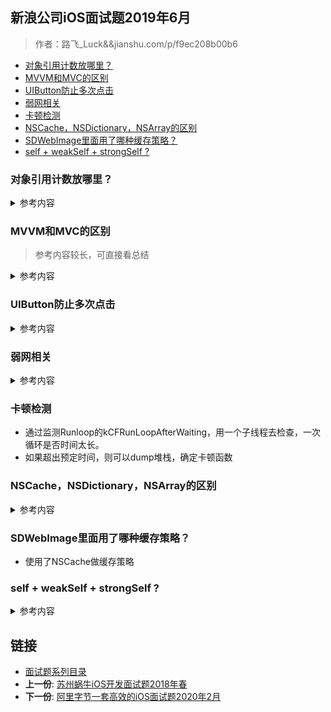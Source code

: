 ## 新浪公司iOS面试题2019年6月

> 作者：路飞_Luck&&jianshu.com/p/f9ec208b00b6

-   [对象引用计数放哪里？](#对象引用计数放哪里)
-   [MVVM和MVC的区别](#mvvm和mvc的区别)
-   [UIButton防止多次点击](#uibutton防止多次点击)
-   [弱网相关](#弱网相关)
-   [卡顿检测](#卡顿检测)
-   [NSCache，NSDictionary，NSArray的区别](#nscachensdictionarynsarray的区别)
-   [SDWebImage里面用了哪种缓存策略？](#sdwebimage里面用了哪种缓存策略)
-   [self + weakSelf + strongSelf ?](#self-weakself-strongself)

### 对象引用计数放哪里？

<details>
<summary> 参考内容 </summary>

* 可查阅objc相关源码：**struct** objc_class -> isa
* isa 结构如下
	
	```
	/** isa_t 结构体 */
	union isa_t {
	    Class cls;
	    uintptr_t bits;
	    struct {
	        uintptr_t nonpointer        : 1;
	        uintptr_t has_assoc         : 1;
	        uintptr_t has_cxx_dtor      : 1;
	        uintptr_t shiftcls          : 33;
	        uintptr_t magic             : 6;
	        uintptr_t weakly_referenced : 1;
	        uintptr_t deallocating      : 1;
	        uintptr_t has_sidetable_rc  : 1;
	        uintptr_t extra_rc          : 19;
	    };
	};
	```
* extra_rc：表示该对象的引用计数值，实际上是引用计数值减 1，例如，如果对象的引用计数为 10，那么 extra_rc 为 9。如果引用计数大于 10，则需要使用到下面的 has_sidetable_rc。
* has_sidetable_rc：当对象引用计数大于 10 时，则has_sidetable_rc 的值为 1，那么引用计数会存储在一个叫 SideTable 的类的属性中，这是一个散列表。
* 对象引用计数就存放在extra_rc中
</details> 

### MVVM和MVC的区别 

> 参考内容较长，可直接看总结

<details>
<summary> 参考内容 </summary>

-  MVC：V(<Update&&Action>)C (Update> &&<Notify) M
- MVC的弊端
	- 厚重的View Controller
		- M：模型model的对象通常非常的简单。根据Apple的文档，model应包括数据和操作数据的业务逻辑。而在实践中，model层往往非常薄，不管怎样，model层的业务逻辑不应被拖入到controller。
		- V：视图view通常是UIKit控件（component，这里根据习惯译为控件）或者编码定义的UIKit控件的集合。View的如何构建（PS：IB或者手写界面）何必让Controller知晓，同时View不应该直接引用model（PS：现实中，你懂的！），并且仅仅通过IBAction事件引用controller。业务逻辑很明显不归入view，视图本身没有任何业务。
		- C：控制器controller。Controller是app的“胶水代码”：协调模型和视图之间的所有交互。控制器负责管理他们所拥有的视图的视图层次结构，还要响应视图的loading、appearing、disappearing等等，同时往往也会充满我们不愿暴露的model的模型逻辑以及不愿暴露给视图的业务逻辑。网络数据的请求及后续处理，本地数据库操作，以及一些带有工具性质辅助方法都加大了Massive View Controller的产生。
		- 遗失（无处安放）的网络逻辑
苹果使用的MVC的定义是这么说的：所有的对象都可以被归类为一个model，一个view，或是一个controller。

	- 你可能试着把它放在Model对象里，但是也会很棘手，因为网络调用应该使用异步，这样如果一个网络请求比持有它的model生命周期更长，事情将变的复杂。显然View里面做网络请求那就更格格不入了，因此只剩下Controller了。若这样，这又加剧了Massive View Controller的问题。若不这样，何处才是网络逻辑的家呢？
	- 较差的可测试性
由于View Controller混合了视图处理逻辑和业务逻辑，分离这些成分的单元测试成了一个艰巨的任务。

-  MVVM 

> 一种可以很好地解决Massive View Controller问题的办法就是将 Controller 中的展示逻辑抽取出来，放置到一个专门的地方，而这个地方就是 viewModel 。MVVM衍生于MVC，是对 MVC 的一种演进，它促进了 UI 代码与业务逻辑的分离。它正式规范了视图和控制器紧耦合的性质，并引入新的组件。他们之间的结构关系如下：

> ![](https://upload-images.jianshu.io/upload_images/1653926-7ed45d1af126df79.png?)

- MVVM 基本概念
	- 在MVVM 中，view 和 view controller正式联系在一起，我们把它们视为一个组件
view 和 view controller 都不能直接引用model，而是引用视图模型（viewModel）
viewModel 是一个放置用户输入验证逻辑，视图显示逻辑，发起网络请求和其他代码的地方
使用MVVM会轻微的增加代码量，但总体上减少了代码的复杂性

- MVVM 的注意事项
	* view 引用viewModel ，但反过来不行（即不要在viewModel中引入#import UIKit.h，任何视图本身的引用都不应该放在viewModel中）（PS：基本要求，必须满足）
	* viewModel 引用model，但反过来不行* MVVM 的使用建议
	* MVVM 可以兼容你当下使用的MVC架构。
	* MVVM 增加你的应用的可测试性。
	* MVVM 配合一个绑定机制效果最好（PS：ReactiveCocoa你值得拥有）。
	* viewController 尽量不涉及业务逻辑，让 viewModel 去做这些事情。
	* viewController 只是一个中间人，接收 view 的事件、调用 viewModel 的方法、响应 viewModel 的变化。
	* viewModel 绝对不能包含视图 view（UIKit.h），不然就跟 view 产生了耦合，不方便复用和测试。
	* viewModel之间可以有依赖。
	* viewModel避免过于臃肿，否则重蹈Controller的覆辙，变得难以维护。
- MVVM 的优势
	* 低耦合：View 可以独立于Model变化和修改，一个 viewModel 可以绑定到不同的 View 上
	* 可重用性：可以把一些视图逻辑放在一个 viewModel里面，让很多 view 重用这段视图逻辑
	* 独立开发：开发人员可以专注于业务逻辑和数据的开发 viewModel，设计人员可以专注于页面设计
	* 可测试：通常界面是比较难于测试的，而 MVVM 模式可以针对 viewModel来进行测试
- MVVM 的弊端

	* 数据绑定使得Bug 很难被调试。你看到界面异常了，有可能是你 View 的代码有 Bug，也可能是 Model 的代码有问题。数据绑定使得一个位置的 Bug 被快速传递到别的位置，要定位原始出问题的地方就变得不那么容易了。
	* 对于过大的项目，数据绑定和数据转化需要花费更多的内存（成本）。主要成本在于：
	* 数组内容的转化成本较高：数组里面每项都要转化成Item对象，如果Item对象中还有类似数组，就很头疼。
	* 转化之后的数据在大部分情况是不能直接被展示的，为了能够被展示，还需要第二次转化。
	* 只有在API返回的数据高度标准化时，这些对象原型（Item）的可复用程度才高，否则容易出现类型爆炸，提高维护成本。
	* 调试时通过对象原型查看数据内容不如直接通过NSDictionary/NSArray直观。
	* 同一API的数据被不同View展示时，难以控制数据转化的代码，它们有可能会散落在任何需要的地方。

-  总结
	* MVC的设计模式也并非是病入膏肓，无药可救的架构，最起码目前MVC设计模式仍旧是iOS开发的主流框架，存在即合理。针对文章所述的弊端，我们依旧有许多可行的方法去避免和解决，从而打造一个轻量级的ViewController。

	* MVVM是MVC的升级版，完全兼容当前的MVC架构，MVVM虽然促进了UI 代码与业务逻辑的分离，一定程度上减轻了ViewController的臃肿度，但是View和ViewModel之间的数据绑定使得 MVVM变得复杂和难用了，如果我们不能更好的驾驭两者之间的数据绑定，同样会造成Controller 代码过于复杂，代码逻辑不易维护的问题。

	* 一个轻量级的ViewController是基于MVC和MVVM模式进行代码职责的分离而打造的。MVC和MVVM有优点也有缺点，但缺点在他们所带来的好处面前时不值一提的。他们的低耦合性，封装性，可测试性，可维护性和多人协作便利大大提高了开法效率。

	* 同时，我们需要保持的是一个拥抱变化的心，以及理性分析的态度。在新技术的面前，不盲从，也不守旧，一切的决策都应该建立在认真分析的基础上，这样才能应对技术的变化。

</details> 


###  UIButton防止多次点击
<details>
<summary> 参考内容 </summary>
-  userInteractionEnabled
	- 通过UIButton的enabled属性和userInteractionEnabled属性控制按钮是否可点击。
	- 此方案在逻辑上比较清晰、易懂，**但具体代码书写分散**，常常涉及多个地方。

- cancelPreviousPerformRequestsWithTarget:selector:object
	- 总结：会出现延时现象，并且需要对大量的UIButton做处理，工作量大，不方便。

	```
	/** 方法一 */
	- (void)tapBtn:(UIButton *)btn {
	    NSLog(@"按钮点击了...");
	    // 此方法会在连续点击按钮时取消之前的点击事件，从而只执行最后一次点击事件
	    [NSObject cancelPreviousPerformRequestsWithTarget:self selector:@selector(buttonClickedAction:) object:btn];
	    // 多长时间后做某件事情
	    [self performSelector:@selector(buttonClickedAction:) withObject:btn afterDelay:2.0];
	}
	
	- (void)buttonClickedAction:(UIButton *)btn {
	    NSLog(@"真正开始执行业务 - 比如网络请求...");
	}
	
	```
- 通过Runtime交换UIButton的响应事件方法，从而控制响应事件的时间间隔。
	* 	创建一个UIButton的分类，使用runtime增加public属性cs_eventInterval和private属性cs_eventInvalid。
	* 	在+load方法中使用runtime将UIButton的-sendAction:to:forEvent:方法与自定义的cs_sendAction:to:forEvent:方法进行交换
	* 	使用cs_eventInterval作为控制cs_eventInvalid的计时因子，用cs_eventInvalid控制UIButton的event事件是否有效。


	```

		@interface UIButton (Extension)
		
		/** 时间间隔 */
		@property(nonatomic, assign)NSTimeInterval cs_eventInterval;
		
		@end
		
		static char *const kEventIntervalKey = "kEventIntervalKey"; // 时间间隔
		static char *const kEventInvalidKey = "kEventInvalidKey";   // 是否失效
		
		@interface UIButton()
		
		/** 是否失效 - 即不可以点击 */
		@property(nonatomic, assign)BOOL cs_eventInvalid;
		
		@end
		
		@implementation UIButton (Extension)
		
		+ (void)load {
		    // 交换方法
		    Method clickMethod = class_getInstanceMethod(self, @selector(sendAction:to:forEvent:));
		    Method cs_clickMethod = class_getInstanceMethod(self, @selector(cs_sendAction:to:forEvent:));
		    method_exchangeImplementations(clickMethod, cs_clickMethod);
		}
		
		
		
		- (void)cs_sendAction:(SEL)action to:(id)target forEvent:(UIEvent *)event {
		    if (!self.cs_eventInvalid) {
		        self.cs_eventInvalid = YES;
		        [self cs_sendAction:action to:target forEvent:event];
		        [self performSelector:@selector(setCs_eventInvalid:) withObject:@(NO) afterDelay:self.cs_eventInterval];
		    }
		}
		
		
		
		- (NSTimeInterval)cs_eventInterval {
		    return [objc_getAssociatedObject(self, kEventIntervalKey) doubleValue];
		}
		
		- (void)setCs_eventInterval:(NSTimeInterval)cs_eventInterval {
		    objc_setAssociatedObject(self, kEventIntervalKey, @(cs_eventInterval), OBJC_ASSOCIATION_RETAIN_NONATOMIC);
		}
		
		- (BOOL)cs_eventInvalid {
		    return [objc_getAssociatedObject(self, kEventInvalidKey) boolValue];
		}
		
		- (void)setCs_eventInvalid:(BOOL)cs_eventInvalid {
		    objc_setAssociatedObject(self, kEventInvalidKey, @(cs_eventInvalid), OBJC_ASSOCIATION_RETAIN_NONATOMIC);
		}

	```
</details> 

###  弱网相关

<details>
<summary> 参考内容 </summary>
- 合适的超时时间，针对不同网络设定不同的超时时间，加快超时，尽快重试
- 按子模块多请求去拉取数据，避免一次性加载，导致数据太多请求返回慢；
- 缓存和增量请求
- 优化DNS查询：应尽量减少DNS查询，做DNS缓存，避免域名劫持、DNS污染，同时把用户调度到“最优接入点”。
- 减小数据包大小和优化包量：通过压缩、精简包头、消息合并等方式，来减小数据包大小和包量。
- 优化ACK包：平衡冗余包和ACK包个数，达到降低延时，提高吞吐量的目的。（这些难度有点高）
- 断线重连，因为我们是 socket 通信的，所以需要做断线重连，重连时间可以递增
- 减少数据连接的创建次数，由于创建连接是一个非常昂贵的操作，所以应尽量减少数据连接的创建次数，且在
- 一次请求中应尽量以批量的方式执行任务。如果多次发送小数据包，应该尽量保证在2秒以内发送出去。在短时间内访问不同服务器时，尽可能地复用无线连接。
- 用户 UI 体验优化，加载一些动画什么的分散下注意力
- 根据不同网络情况动态调节方案，比如图片下载和视频流就可以按照 3G 4G 和 WIFI 进行区分返回
- HTTP3.0
</details>

### 卡顿检测

 - 通过监测Runloop的kCFRunLoopAfterWaiting，用一个子线程去检查，一次循环是否时间太长。 
 - 如果超出预定时间，则可以dump堆栈，确定卡顿函数

### NSCache，NSDictionary，NSArray的区别
<details>
<summary> 参考内容 </summary>
- NSArray
	- 在数组的开头和结尾插入/删除元素通常是一个O(1)操作，而随机的插入/删除通常是 O(N)的。
- NSDictionary
	- NSDictionary中的键是被拷贝的并且需要是恒定的。如果在一个键在被用于在字典中放入一个值后被改变，那么这个值可能就会变得无法获取了。一个有趣的细节，在NSDictionary中键是被拷贝的，而在使用一个toll-free桥接的CFDictionary时却只被retain。CoreFoundation类没有通用对象的拷贝方法，因此这时拷贝是不可能的(*)。这只适用于使用CFDictionarySetValue()的时候。如果通过setObject:forKey使用toll-free桥接的CFDictionary，苹果增加了额外处理逻辑来使键被拷贝。反过来这个结论则不成立 — 转换为CFDictionary的NSDictionary对象，对其使用CFDictionarySetValue()方法会调用回setObject:forKey并拷贝键。
- NSCache
	- 当系统资源将要耗尽时，NSCache可以自动删减缓存。如果采用普通的字典，那么就要自己编写挂钩，在系统通知时手动删减缓存，NSCache会先行删减 时间最久为被使用的对象
	- NSCache 并不会拷贝键，而是会保留它。此行为用NSDictionary也可以实现，但是需要编写比较复杂的代码。NSCache对象不拷贝键的原因在于，很多时候键都是不支持拷贝操作的对象来充当的。因此NSCache对象不会自动拷贝键，所以在键不支持拷贝操作的情况下，该类比字典用起来更方便
	- NScache是线程安全的，NSDictionary不是。在开发者自己不编写加锁代码的前提下，多个线程可以同时访问NSCache。对缓存来说，线程安全通常是很重要的，因为开发者可能在某个线程中读取数据，此时如果发现缓存里找不着指定的键，那么就要下载该键对应的数据了

</details> 

### SDWebImage里面用了哪种缓存策略？

- 使用了NSCache做缓存策略

### self + weakSelf + strongSelf ?
<details>
<summary> 参考内容 </summary>
- 在 Block 内如果需要访问 self 的方法、变量，建议使用 weakSelf。
- 如果在 Block 内需要多次 访问 self，则需要使用 strongSelf。

```
1.使用__weak __typeof是在编译的时候,另外创建一个局部变量weak对象来操作self，引用计数不变。
block 会将这个局部变量捕获为自己的属性，
访问这个属性，从而达到访问 self 的效果，因为他们的内存地址都是一样的。

2.因为weakSelf和self是两个变量,doSomething有可能就直接对self自身引用计数减到0了.
  所以在[weakSelf doSomething]的时候,你很难控制这里self是否就会被释放了.weakSelf只能看着.

3.__strong __typeof在编译的时候,实际是对weakSelf的强引用.
  指针连带关系self的引用计数会增加.但是你这个是在block里面,生命周期也只在当前block的作用域.
  所以,当这个block结束, strongSelf随之也就被释放了.不会影响block外部的self的生命周期.

__weak __typeof(self)weakSelf = self;    //1

[self.context performBlock:^{      
    [weakSelf doSomething];          //2
     __strong __typeof(weakSelf)strongSelf = weakSelf;  //3
    [strongSelf doAnotherSomething];        
}];

```
</details> 

## 链接

- [面试题系列目录](../README.md)
- **上一份**: [苏州蜗牛iOS开发面试题2018年春](18苏州蜗牛iOS开发面试题2018年春.md)
- **下一份**: [阿里字节一套高效的iOS面试题2020年2月](20阿里字节一套高效的iOS面试题2020年2月.md)
